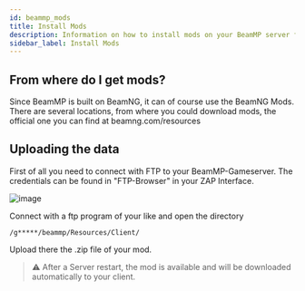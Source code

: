 ```yaml
---
id: beammp_mods
title: Install Mods
description: Information on how to install mods on your BeamMP server from ZAP-Hosting - ZAP-Hosting.com Documentation
sidebar_label: Install Mods
---
```


## From where do I get mods?
Since BeamMP is built on BeamNG, it can of course use the BeamNG Mods.
There are several locations, from where you could download mods, the official one you can find at beamng.com/resources

## Uploading the data
First of all you need to connect with FTP to your BeamMP-Gameserver. The credentials can be found in "FTP-Browser" in your ZAP Interface.

![image](https://user-images.githubusercontent.com/13604413/159179655-1a67846c-c767-45a5-a86c-5aa617e992a2.png)

Connect with a ftp program of your like and open the directory

```
/g*****/beammp/Resources/Client/
```

Upload there the .zip file of your mod.

> ⚠️ After a Server restart, the mod is available and will be downloaded automatically to your client.
